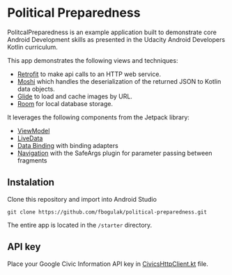# Political Preparedness

PolitcalPreparedness is an example application built to demonstrate core Android Development skills as presented in the Udacity Android Developers Kotlin curriculum. 

This app demonstrates the following views and techniques:

* [Retrofit](https://square.github.io/retrofit/) to make api calls to an HTTP web service.
* [Moshi](https://github.com/square/moshi) which handles the deserialization of the returned JSON to Kotlin data objects. 
* [Glide](https://bumptech.github.io/glide/) to load and cache images by URL.
* [Room](https://developer.android.com/training/data-storage/room) for local database storage.
  
It leverages the following components from the Jetpack library:

* [ViewModel](https://developer.android.com/topic/libraries/architecture/viewmodel)
* [LiveData](https://developer.android.com/topic/libraries/architecture/livedata)
* [Data Binding](https://developer.android.com/topic/libraries/data-binding/) with binding adapters
* [Navigation](https://developer.android.com/topic/libraries/architecture/navigation/) with the SafeArgs plugin for parameter passing between fragments


## Instalation
Clone this repository and import into Android Studio
```
git clone https://github.com/fbogulak/political-preparedness.git
```
The entire app is located in the `/starter` directory.

## API key
Place your Google Civic Information API key in [CivicsHttpClient.kt](https://github.com/and-hub/political-preparedness/blob/master/starter/app/src/main/java/com/example/android/politicalpreparedness/network/CivicsHttpClient.kt) file.
